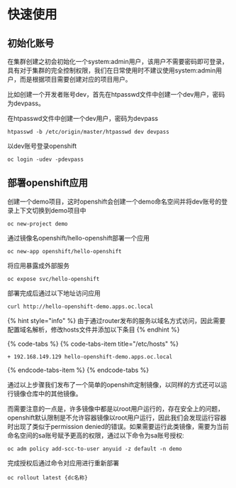 # 快速使用

## 初始化账号

在集群创建之初会初始化一个system:admin用户，该用户不需要密码即可登录，具有对于集群的完全控制权限，我们在日常使用时不建议使用system:admin用户，而是根据项目需要创建对应的项目用户。

比如创建一个开发者账号dev，首先在htpasswd文件中创建一个dev用户，密码为devpass。

在htpasswd文件中创建一个dev用户，密码为devpass

```text
htpasswd -b /etc/origin/master/htpasswd dev devpass
```

以dev账号登录openshift

```text
oc login -udev -pdevpass
```

## 部署openshift应用

创建一个demo项目，这时openshift会创建一个demo命名空间并将dev账号的登录上下文切换到demo项目中

```text
oc new-project demo
```

通过镜像名openshift/hello-openshift部署一个应用

```text
oc new-app openshift/hello-openshift
```

将应用暴露成外部服务

```text
oc expose svc/hello-openshift
```

部署完成后通过以下地址访问应用

```text
curl http://hello-openshift-demo.apps.oc.local
```

{% hint style="info" %}
由于通过router发布的服务以域名方式访问，因此需要配置域名解析，修改hosts文件并添加以下条目
{% endhint %}

{% code-tabs %}
{% code-tabs-item title="/etc/hosts" %}
```text
+ 192.168.149.129 hello-openshift-demo.apps.oc.local
```
{% endcode-tabs-item %}
{% endcode-tabs %}

通过以上步骤我们发布了一个简单的openshift定制镜像，以同样的方式还可以运行镜像仓库中的其他镜像。

而需要注意的一点是，许多镜像中都是以root用户运行的，存在安全上的问题，openshift默认限制是不允许容器镜像以root用户运行，因此我们会发现运行容器时出现了类似于permission denied的错误。如果需要运行此类镜像，需要为当前命名空间的sa账号赋予更高的权限，通过以下命令为sa账号授权:

```text
oc adm policy add-scc-to-user anyuid -z default -n demo
```

完成授权后通过命令对应用进行重新部署

```text
oc rollout latest {dc名称}
```

